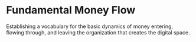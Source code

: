 # Fundamental Money Flow 
Establishing a vocabulary for the basic dynamics of money entering, flowing through, and leaving the organization that creates the digital space.